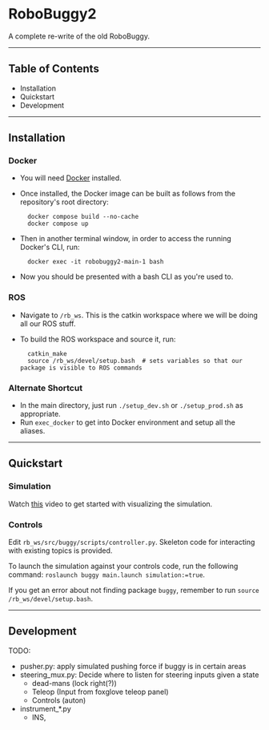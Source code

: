 # RoboBuggy2
A complete re-write of the old RoboBuggy.

---
## Table of Contents
 - Installation
 - Quickstart
 - Development


---
## Installation
### Docker
- You will need [Docker](https://docs.docker.com/get-docker/) installed.

- Once installed, the Docker image can be built as follows from the repository's root directory:

        docker compose build --no-cache
        docker compose up

- Then in another terminal window, in order to access the running Docker's CLI, run:

        docker exec -it robobuggy2-main-1 bash

- Now you should be presented with a bash CLI as you're used to.

### ROS
- Navigate to `/rb_ws`. This is the catkin workspace where we will be doing all our ROS stuff.
- To build the ROS workspace and source it, run:
        
        catkin_make
        source /rb_ws/devel/setup.bash  # sets variables so that our package is visible to ROS commands

### Alternate Shortcut
- In the main directory, just run `./setup_dev.sh` or `./setup_prod.sh` as appropriate.
- Run `exec_docker` to get into Docker environment and setup all the aliases.
        

---
## Quickstart

### Simulation

Watch [this](https://youtu.be/kEL3-sF9TTE) video to get started with visualizing the simulation.


### Controls

Edit `rb_ws/src/buggy/scripts/controller.py`. Skeleton code for interacting with existing topics is provided. 

To launch the simulation against your controls code, run the following command: `roslaunch buggy main.launch simulation:=true`.

If you get an error about not finding package `buggy`, remember to run `source /rb_ws/devel/setup.bash`. 

---

## Development

TODO: 
 - pusher.py: apply simulated pushing force if buggy is in certain areas  
 - steering_mux.py: Decide where to listen for steering inputs given a state
   - dead-mans (lock right(?))
   - Teleop (Input from foxglove teleop panel)
   - Controls (auton)
 - instrument_*.py
   - INS, 
